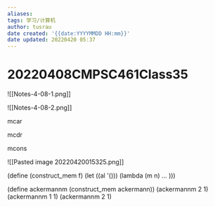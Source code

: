 ```yaml
---
aliases: 
tags: 学习/计算机
author: tusrau
date created: '{{date:YYYYMMDD HH:mm}}'
date updated: 20220420 05:37
---
```


# 20220408CMPSC461Class35

![[Notes-4-08-1.png]]

![[Notes-4-08-2.png]]

mcar

mcdr

mcons

![[Pasted image 20220420015325.png]]

(define (construct_mem f)
  (let ((al '()))
	(lambda (m n) … )))

(define ackermannm (construct_mem ackermann))
(ackermannm 2 1)
(ackermannm 1 1)
(ackermannm 2 1)
